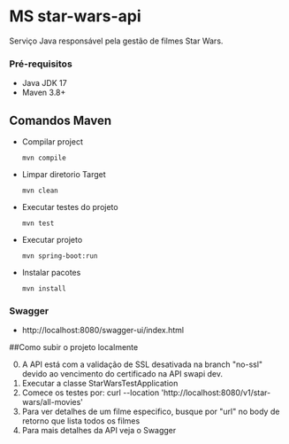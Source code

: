 # MS star-wars-api

Serviço Java responsável pela gestão de filmes Star Wars.

### Pré-requisitos

- Java JDK 17
- Maven 3.8+

## Comandos Maven

- Compilar project

  `mvn compile`

- Limpar diretorio Target

  `mvn clean`

- Executar testes do projeto

  `mvn test`

- Executar projeto

  `mvn spring-boot:run`

- Instalar pacotes

  `mvn install`

### Swagger

- http://localhost:8080/swagger-ui/index.html

##Como subir o projeto localmente

0. A API está com a validação de SSL desativada na branch "no-ssl" devido ao vencimento do certificado na API swapi dev.
1. Executar a classe StarWarsTestApplication
2. Comece os testes por: curl --location 'http://localhost:8080/v1/star-wars/all-movies'
3. Para ver detalhes de um filme especifico, busque por "url" no body de retorno que lista todos os filmes
4. Para mais detalhes da API veja o Swagger
